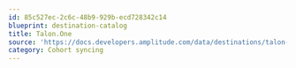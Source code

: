 ```yaml
---
id: 85c527ec-2c6c-48b9-929b-ecd728342c14
blueprint: destination-catalog
title: Talon.One
source: 'https://docs.developers.amplitude.com/data/destinations/talon-one'
category: Cohort syncing
---
```

